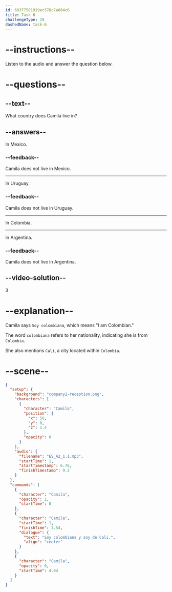 ```yaml
---
id: 68377501919ec578c7a864c6
title: Task 6
challengeType: 19
dashedName: task-6
---
```


<!-- (Audio) Camila: Soy colombiana y soy de Cali. -->

# --instructions--

Listen to the audio and answer the question below.

# --questions--

## --text--

What country does Camila live in?

## --answers--

In Mexico.

### --feedback--

Camila does not live in Mexico.

---

In Uruguay.

### --feedback--

Camila does not live in Uruguay.

---

In Colombia.

---

In Argentina.

### --feedback--

Camila does not live in Argentina.

## --video-solution--

3

# --explanation--

Camila says `Soy colombiana`, which means "I am Colombian." 

The word `colombiana` refers to her nationality, indicating she is from `Colombia`. 

She also mentions `Cali`, a city located within `Colombia`.

# --scene--

```json
{
  "setup": {
    "background": "company2-reception.png",
    "characters": [
      {
        "character": "Camila",
        "position": {
          "x": 50,
          "y": 0,
          "z": 1.4
        },
        "opacity": 0
      }
    ],
    "audio": {
      "filename": "ES_A2_1.1.mp3",
      "startTime": 1,
      "startTimestamp": 6.76,
      "finishTimestamp": 9.3
    }
  },
  "commands": [
    {
      "character": "Camila",
      "opacity": 1,
      "startTime": 0
    },
    {
      "character": "Camila",
      "startTime": 1,
      "finishTime": 3.54,
      "dialogue": {
        "text": "Soy colombiana y soy de Cali.",
        "align": "center"
      }
    },
    {
      "character": "Camila",
      "opacity": 0,
      "startTime": 4.04
    }
  ]
}
```
